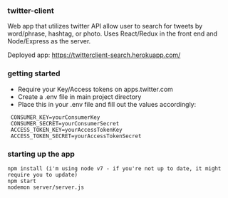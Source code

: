 ### twitter-client

Web app that utilizes twitter API allow user to search for tweets by word/phrase, hashtag, or photo. Uses React/Redux in the front end and Node/Express as the server.

Deployed app: https://twitterclient-search.herokuapp.com/

### getting started

* Require your Key/Access tokens on apps.twitter.com
* Create a .env file in main project directory
* Place this in your .env file and fill out the values accordingly: 
```
 CONSUMER_KEY=yourConsumerKey
 CONSUMER_SECRET=yourConsumerSecret
 ACCESS_TOKEN_KEY=yourAccessTokenKey
 ACCESS_TOKEN_SECRET=yourAccessTokenSecret
```

### starting up the app

```
npm install (i'm using node v7 - if you're not up to date, it might require you to update)
npm start
nodemon server/server.js

```